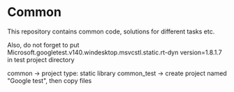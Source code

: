 # Common
This repository contains common code, solutions for different tasks etc.

Also, do not forget to put Microsoft.googletest.v140.windesktop.msvcstl.static.rt-dyn version=1.8.1.7 in test project directory

common -> project type: static library
common_test -> create project named "Google test", then copy files

